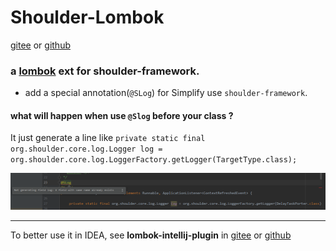 # Shoulder-Lombok

[gitee](https://gitee.com/ChinaLym/shoulder-lombokn) or [github](https://github.com/ChinaLym/shoulder-lombok)

### a [lombok](https://github.com/rzwitserloot/lombok) ext for shoulder-framework.

- add a special annotation(`@SLog`) for Simplify use `shoulder-framework`.

#### what will happen when use `@Slog` before your class ?

It just generate a line like `private static final org.shoulder.core.log.Logger log = org.shoulder.core.log.LoggerFactory.getLogger(TargetType.class);`

![pic](shoulder-lombok-Logger.png)

---

To better use it in IDEA, see **lombok-intellij-plugin** in [gitee](https://gitee.com/ChinaLym/lombok-intellij-plugin) or [github](https://github.com/ChinaLym/lombok-intellij-plugin)




 